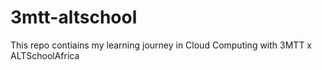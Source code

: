 # 3mtt-altschool
This repo contiains my learning journey in Cloud Computing with 3MTT x ALTSchoolAfrica
